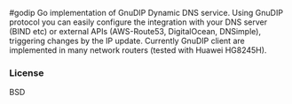 #godip
Go implementation of GnuDIP Dynamic DNS service. Using GnuDIP protocol you can easily configure the integration with your DNS server (BIND etc) or external APIs (AWS-Route53, DigitalOcean, DNSimple), triggering changes by the IP update. Currently GnuDIP client are implemented in many network routers (tested with Huawei HG8245H).
  
### License
BSD
